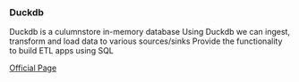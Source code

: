### Duckdb 
Duckdb is a culumnstore in-memory database
Using Duckdb we can ingest, transform and load data to various sources/sinks
Provide the functionality to build ETL apps using SQL 

[Official Page](https://duckdb.org/)